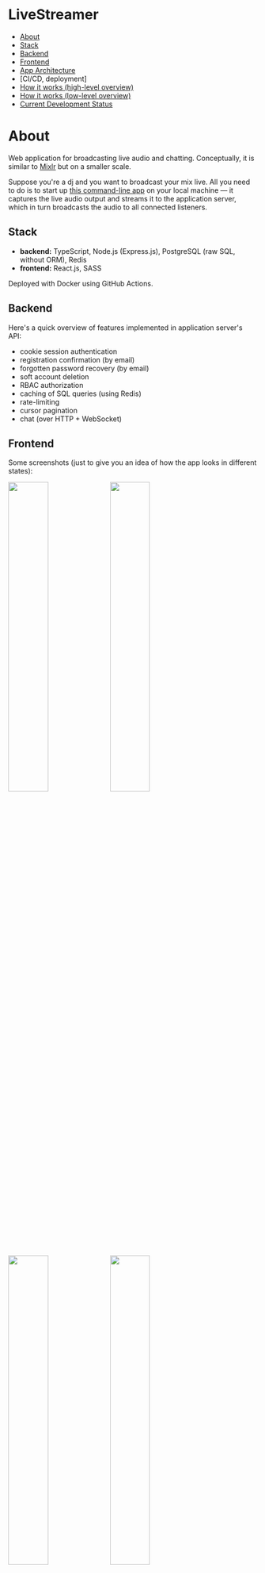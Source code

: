 # LiveStreamer

* [About](#about)
* [Stack](#stack)
* [Backend](#backend)
* [Frontend](#frontend)
* [App Architecture](#app-architecture)
* [CI/CD, deployment]
* [How it works (high-level overview)](#how-it-works-high-level-overview)
* [How it works (low-level overview)](#how-it-works-low-level-overview)
* [Current Development Status](#current-development-status)



# About

Web application for broadcasting live audio and chatting. Conceptually, it is similar to [Mixlr](http://mixlr.com) but on a smaller scale.

Suppose you're a dj and you want to broadcast your mix live. All you need to do is to start up [this command-line app](https://github.com/ponomarevandrey/live-streamer-source-client) on your local machine — it captures the live audio output and streams it to the application server, which in turn broadcasts the audio to all connected listeners.



## Stack

* **backend:** TypeScript, Node.js (Express.js), PostgreSQL (raw SQL, without ORM), Redis
* **frontend:** React.js, SASS

Deployed with Docker using GitHub Actions.



## Backend

Here's a quick overview of features implemented in application server's API:

* cookie session authentication
* registration confirmation (by email)
* forgotten password recovery (by email)
* soft account deletion
* RBAC authorization
* caching of SQL queries (using Redis)
* rate-limiting
* cursor pagination
* chat (over HTTP + WebSocket)



## Frontend

Some screenshots (just to give you an idea of how the app looks in different states):

<img src="./doc/ui-screenshots/01.png" width="40%">

<img src="./doc/ui-screenshots/02.png" width="40%">

<img src="./doc/ui-screenshots/03.png" width="40%">

<img src="./doc/ui-screenshots/04.png" width="40%">

<img src="./doc/ui-screenshots/05.png" width="40%">

<img src="./doc/ui-screenshots/06.png" width="40%">



## App Architecture

```
                                                        chat over WebSocket + HTTP
            auido stream over HTTPS/1.1           audio stream over HTTP WebSocket
 BROADCASTER -----------------------> || APP SERVER ---------------------------> LISTENERS
(HTTP client)       mp3, 128kbps      ||                   mp3, 128kbps        (React Client)
                                      ||
                              Nginx as reverse proxy
                          translating HTTPS/1.1 to HTTP/2
```

![](./doc/architecture.png)

> There is only one difference between development and production environment — the presence of `client` container:
>
> * in the dev environment, React app runs in a separate `client` container and is served by `webpack-dev-server`
> * in production, I don't use the `client` container but serve the React app directly with Nginx instead i.e. I put all Webpack output into the `nginx` container



## CI/CD

The app is comprised of the three main parts:
* **Reverse proxy** (installed directly on VPS)
* **Frontend (React.js app)** (currently deployed manually)
* **Backend (Node.js app, PostgreSQL and Redis)** (deployed using Docker Compose + GitHub Actions)

<del>Reverse proxy is located in [separate repo](https://github.com/ponomarevandrey/simple-cloud-nginx).</del>

Frontend and backend as well as all database containers are all located in this repo.



### Manual Deployment

1. **Uncomment these lines *for each service* in `docker-compose.prod.yml`**
   ```yml
   build:
     context: ...
     dockerfile: ...
   ```
2. **Build production images of all services**
   ```shell
   cd livestreamer-backend
   docker-compose -f docker-compose.yml -f docker-compose.prod.yml build
   ```
3. **Comment out the lines we've uncommented at step 1 again**; otherwise when you'll have this files copied to your server and passed to `docker-compose up -f ...`, Compose will build images localy using Dockerfiles instead of pulling the images from Docker Hub. This eventually won't allow us to set up CI/CD with GitHub Actions.

4. **Authenticate to Docker Hub**
   ```shell
   docker login
   ```

5. **Push all images to Docker Hub**
   ```shell
   docker push ponomarevandrey/livestreamer-backend_api
   docker push ponomarevandrey/livestreamer-backend_redis
   docker push ponomarevandrey/livestreamer-backend_db
   ```
6. SSH into VPS and ... (check out my article on CI/CD, "Manual Deployment" section, from bullet point four and on).



### Automated Deployment (CI/CD using GitHub Actions)

The CI/CD pipeline is implemented using GitHub Actions. Here is the workflow logic. On every push:

1. run tests
2. build and upload images to DockerHub
3. pull images from DockerHub to app server
4. start the app using Docker Compose



## Database Schema

![](./doc/db-schema.png)



## How it works (high-level overview)

The app involves three parties: **source client (aka broadcaster)**, **Application Server** and **consuming client (aka listener(s))**:

* **source HTTP client (aka broadcaster)** (the app and its documentation are in the [separate repo](https://github.com/ponomarevandrey/live-streamer-source-client)) — it captures the audio output from OS and streams it to the app server using regular progressive HTTP streaming
* **application server** (this repo) — serves as audio streaming and chat server. It provides REST API used by both Source Client app and React.js client app. App server takes the incoming audio stream and passes it through to listeners.
* **consuming clients (aka listeners)**. React.js client-side app.



## How it works (low-level overview)

The application server is implemented as REST API and provides two main features of the app: audio broadcasting and chat.

0. To start streaming, the broadcaster should start the command line [Source Client app](https://github.com/ponomarevandrey/live-streamer-source-client) and log in to the application server. Authentication is implemented using a cookie session (stored in Redis).
1. When the broadcaster starts streaming, the Source Client app sends chunked audio stream in PUT request to `/stream` endpoint. Application server stores all live stream data (listener count, likes, etc.) in Redis.
2. Application server detects the start of the stream and sends a notification to the frontend over WebSocket.
3. On the client side, React receives WebSocket notification and switches into "LIVE" mode, displaying the stream status, timer, number of listeners online, and other data. When the user clicks the 'play' button, React fetches live audio using `GET /stream`.
4. During the stream, listeners can "like" the broadcast showing that they like the music by clicking the 'heart' button. After clicking, the button becomes inactive for 10 seconds. The API endpoint allowing to "like" the broadcast is rate limited, so if the client attempts to trick the app by sending multiple "like" requests directly to the API endpoint, Nginx will ban the client's IP for some time.
5. After the broadcast is finished, all stream data is saved from Redis to PostgreSQL. By default, the finished stream is hidden — it is not visible to listeners; only the user with broadcaster's permissions can log in and publish (make visible to everyone) the finished broadcasts. Broadcaster can also edit/update title, description, links, and other metadata of past broadcasts.
6. Broadcaster can schedule new broadcasts (this feature is currently supported only by API; React client doesn't provide an interface for this). To do this, the client should send the scheduled broadcast's title and start/end date, and time

All chat functionality, notifications as well as other real-time features are implemented over WebSocket + HTTP. Technically it is possible to implement everything solely over WebSocket, but it would end up in a pretty chaotic and unreliable client-server communication. So, to make the interaction more organized, I utilize both WebSocket and HTTP. For instance, this is how I implemented the chat:

1.  Client sends a chat message to REST API
2.  API saves the message to the database and returns 200 response to the sender.
3.  Then API broadcasts the saved message to all connected clients (except sender) over WebSocket.

    Thus we get the benefits of REST architecture and Websocket protocol at the same time. While WebSocket allows us to do everything in real-time, REST provides the structure and order in client-server communication.


## Current Development Status

* all of the essential features of the app server are implemented; the code needs some refactoring, but I decided not to touch anything until I write more unit tests
* yep, there are very few tests written overall; I'm currently working to fix this
* also, at the moment of writing, React client uses only a fraction of the existing API
